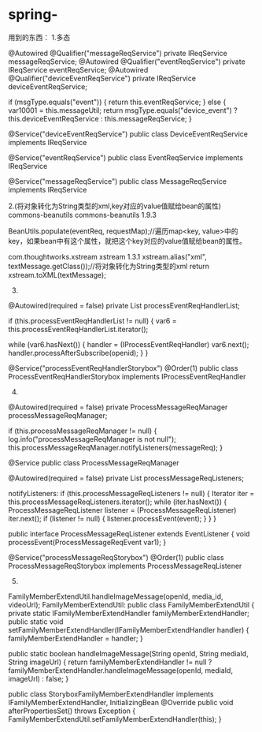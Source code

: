 # spring-
用到的东西：
1.多态

@Autowired
@Qualifier("messageReqService")
private IReqService messageReqService;
@Autowired
@Qualifier("eventReqService")
private IReqService eventReqService;
@Autowired
@Qualifier("deviceEventReqService")
private IReqService deviceEventReqService;


if (msgType.equals("event")) {
    return this.eventReqService;
} else {
    var10001 = this.messageUtil;
    return msgType.equals("device_event") ? this.deviceEventReqService : this.messageReqService;
}



@Service("deviceEventReqService")
public class DeviceEventReqService implements IReqService

@Service("eventReqService")
public class EventReqService implements IReqService

@Service("messageReqService")
public class MessageReqService implements IReqService

2.(将对象转化为String类型的xml,key对应的value值赋给bean的属性)
<dependency>
    <groupId>commons-beanutils</groupId>
    <artifactId>commons-beanutils</artifactId>
    <version>1.9.3</version>
</dependency>

BeanUtils.populate(eventReq, requestMap);//遍历map<key, value>中的key，如果bean中有这个属性，就把这个key对应的value值赋给bean的属性。



<dependency>
    <groupId>com.thoughtworks.xstream</groupId>
    <artifactId>xstream</artifactId>
    <version>1.3.1</version>
</dependency>
xstream.alias("xml", textMessage.getClass());//将对象转化为String类型的xml
return xstream.toXML(textMessage);


3.
@Autowired(required = false)
private List<IProcessEventReqHandler> processEventReqHandlerList;


if (this.processEventReqHandlerList != null) {
var6 = this.processEventReqHandlerList.iterator();

while (var6.hasNext()) {
        handler = (IProcessEventReqHandler) var6.next();
        handler.processAfterSubscribe(openid);
    }
}


@Service("processEventReqHandlerStorybox")
@Order(1)
public class ProcessEventReqHandlerStorybox implements IProcessEventReqHandler




4.
@Autowired(required = false)
private ProcessMessageReqManager processMessageReqManager;


if (this.processMessageReqManager != null) {
    log.info("processMessageReqManager is not null");
    this.processMessageReqManager.notifyListeners(messageReq);
}



@Service
public class ProcessMessageReqManager

@Autowired(required = false)
private List<ProcessMessageReqListener> processMessageReqListeners;

notifyListeners:
    if (this.processMessageReqListeners != null) {
        Iterator iter = this.processMessageReqListeners.iterator();
        while (iter.hasNext()) {
            ProcessMessageReqListener listener = (ProcessMessageReqListener) iter.next();
            if (listener != null) {
                listener.processEvent(event);
            }
        }
}


public interface ProcessMessageReqListener extends EventListener {
    void processEvent(ProcessMessageReqEvent var1);
}

@Service("processMessageReqStorybox")
@Order(1)
public class ProcessMessageReqStorybox implements ProcessMessageReqListener




5.
FamilyMemberExtendUtil.handleImageMessage(openId, media_id, videoUrl);
FamilyMemberExtendUtil:
public class FamilyMemberExtendUtil {
private static IFamilyMemberExtendHandler familyMemberExtendHandler;
public static void setFamilyMemberExtendHandler(IFamilyMemberExtendHandler handler) {
        familyMemberExtendHandler = handler;
}

public static boolean handleImageMessage(String openId, String mediaId, String imageUrl) {
    return familyMemberExtendHandler != null
        ? familyMemberExtendHandler.handleImageMessage(openId, mediaId, imageUrl)
    : false;
}



public class StoryboxFamilyMemberExtendHandler
implements IFamilyMemberExtendHandler, InitializingBean
@Override
public void afterPropertiesSet() throws Exception
{
FamilyMemberExtendUtil.setFamilyMemberExtendHandler(this);
}


















